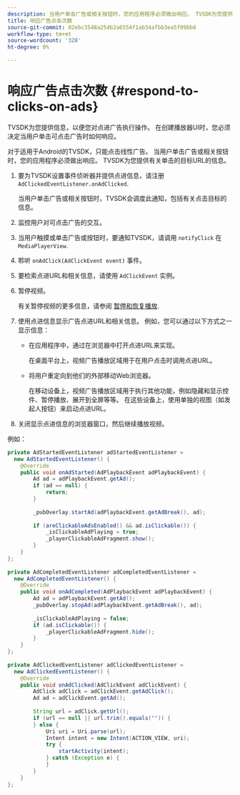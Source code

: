 ```yaml
---
description: 当用户单击广告或相关按钮时，您的应用程序必须做出响应。 TVSDK为您提供有关单击的目标URL的信息。
title: 响应广告点击次数
source-git-commit: 02ebc3548a254b2a6554f1ab34afbb3ea5f09bb8
workflow-type: tm+mt
source-wordcount: '328'
ht-degree: 0%

---
```


# 响应广告点击次数 {#respond-to-clicks-on-ads}

TVSDK为您提供信息，以便您对点进广告执行操作。 在创建播放器UI时，您必须决定当用户单击可点击广告时如何响应。

对于适用于Android的TVSDK，只能点击线性广告。
当用户单击广告或相关按钮时，您的应用程序必须做出响应。 TVSDK为您提供有关单击的目标URL的信息。

1. 要为TVSDK设置事件侦听器并提供点进信息，请注册 `AdClickedEventListener.onAdClicked`.

   当用户单击广告或相关按钮时，TVSDK会调度此通知，包括有关点击目标的信息。
1. 监控用户对可点击广告的交互。
1. 当用户触摸或单击广告或按钮时，要通知TVSDK，请调用 `notifyClick` 在 `MediaPlayerView`.
1. 聆听 `onAdClick(AdClickEvent event)` 事件。
1. 要检索点进URL和相关信息，请使用 `AdClickEvent` 实例。
1. 暂停视频。

   有关暂停视频的更多信息，请参阅  [暂停和恢复播放](../../ad-insertion/clickable-ads/android-3x-pausing-resuming-playback.md).
1. 使用点进信息显示广告点进URL和相关信息。 例如，您可以通过以下方式之一显示信息：

   * 在应用程序中，通过在浏览器中打开点进URL来实现。

     在桌面平台上，视频广告播放区域用于在用户点击时调用点进URL。
   * 将用户重定向到他们的外部移动Web浏览器。

     在移动设备上，视频广告播放区域用于执行其他功能，例如隐藏和显示控件、暂停播放、展开到全屏等等。 在这些设备上，使用单独的视图（如发起人按钮）来启动点进URL。

1. 关闭显示点进信息的浏览器窗口，然后继续播放视频。

<!--<a id="example_2D93228E510D438C8AB5559897817A47"></a>-->

例如：

```java
private AdStartedEventListener adStartedEventListener =  
  new AdStartedEventListener() { 
    @Override 
    public void onAdStarted(AdPlaybackEvent adPlaybackEvent) { 
        Ad ad = adPlaybackEvent.getAd(); 
        if (ad == null) { 
            return; 
        } 
 
        _pubOverlay.startAd(adPlaybackEvent.getAdBreak(), ad); 
 
        if (areClickableAdsEnabled() && ad.isClickable()) { 
            _isClickableAdPlaying = true; 
            _playerClickableAdFragment.show(); 
        } 
    } 
}; 
 
private AdCompletedEventListener adCompletedEventListener =  
  new AdCompletedEventListener() { 
    @Override 
    public void onAdCompleted(AdPlaybackEvent adPlaybackEvent) { 
        Ad ad = adPlaybackEvent.getAd(); 
        _pubOverlay.stopAd(adPlaybackEvent.getAdBreak(), ad); 
 
        _isClickableAdPlaying = false; 
        if (ad.isClickable()) { 
            _playerClickableAdFragment.hide(); 
        } 
    } 
}; 
 
private AdClickedEventListener adClickedEventListener =  
  new AdClickedEventListener() { 
    @Override 
    public void onAdClicked(AdClickEvent adClickEvent) { 
        AdClick adClick = adClickEvent.getAdClick(); 
        Ad ad = adClickEvent.getAd(); 
 
        String url = adClick.getUrl(); 
        if (url == null || url.trim().equals("")) { 
        } else { 
            Uri uri = Uri.parse(url); 
            Intent intent = new Intent(ACTION_VIEW, uri); 
            try { 
                startActivity(intent); 
            } catch (Exception e) { 
            } 
        } 
    } 
}; 
```
